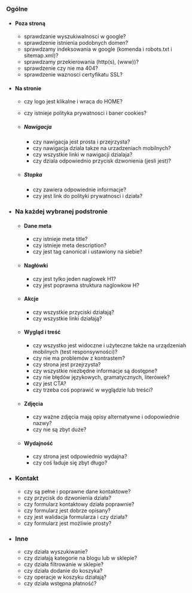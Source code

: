 ### Ogólne

- #### Poza stroną

  - sprawdzanie wyszukiwalnosci w google?
  - sprawdzenie istnienia podobnych domen?
  - sprawdzamy indeksowania w google (komenda i robots.txt i sitemap.xml)?
  - sprawdzamy przekierowania (http(s), (www))?
  - sprawdzenie czy nie ma 404?
  - sprawdzenie waznosci certyfikatu SSL?

- #### Na stronie

  - czy logo jest klikalne i wraca do HOME?
  - czy istnieje polityka prywatnosci i baner cookies?

  - ##### Nawigacja

    - czy nawigacja jest prosta i przejrzysta?
    - czy nawigacja dziala takze na urzadzeniach mobilnych?
    - czy wszystkie linki w nawigacji dzialaja?
    - czy dziala odpowiednio przycisk dzwonienia (jesli jest)?

  - ##### Stopka

    - czy zawiera odpowiednie informacje?
    - czy jest link do polityki prywatnosci i działa?

- ### Na każdej wybranej podstronie

  - #### Dane meta

    - czy istnieje meta title?
    - czy istnieje meta description?
    - czy jest tag canonical i ustawiony na siebie?

  - #### Nagłówki

    - czy jest tylko jeden naglowek H1?
    - czy jest poprawna struktura naglowkow H?

  - #### Akcje

    - czy wszystkie przyciski działają?
    - czy wszystkie linki działają?

  - #### Wygląd i treść

    - czy wszystko jest widoczne i użyteczne także na urządzeniah mobilnych (test responsywności)?
    - czy nie ma problemów z kontrastem?
    - czy strona jest przejrzysta?
    - czy wszystkie niezbędne informacje są dostępne?
    - czy nie błędów językowych, gramatycznych, literówek?
    - czy jest CTA?
    - czy trzeba coś poprawić w wyglądzie lub treści?

  - #### Zdjęcia

    - czy ważne zdjęcia mają opisy alternatywne i odopowiednie nazwy?
    - czy nie są zbyt duże?

  - #### Wydajność

    - czy strona jest odpowiednio wydajna?
    - czy coś ładuje się zbyt długo?

- ### Kontakt

  - czy są pełne i poprawne dane kontaktowe?
  - czy przycisk do dzwonienia działa?
  - czy formularz kontaktowy działa poprawnie?
  - czy formularz jest dobrze opisany?
  - czy jest walidacja formularza i czy działa?
  - czy formularz jest możliwie prosty?

- ### Inne
  - czy działa wyszukiwanie?
  - czy działają kategorie na blogu lub w sklepie?
  - czy działa filtrowanie w sklepie?
  - czy działa dodanie do koszyka?
  - czy operacje w koszyku działają?
  - czy działa wstępna płatność?

